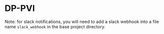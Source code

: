 # DP-PVI

Note: for slack notifications, you will need to add a slack webhook into a file name `slack_webhook` in the base project directory. 
